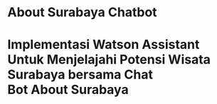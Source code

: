 # About Surabaya Chatbot
# Implementasi Watson Assistant Untuk Menjelajahi Potensi Wisata Surabaya bersama Chat Bot About Surabaya
